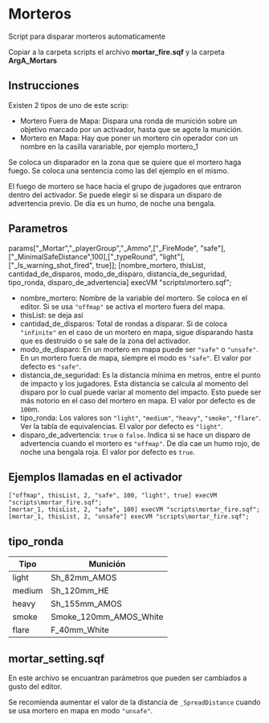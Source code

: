 # Morteros

Script para disparar morteros automaticamente

Copiar a la carpeta scripts el archivo **mortar_fire.sqf** y la carpeta **ArgA_Mortars**

## Instrucciones

Existen 2 tipos de uno de este scrip:
* Mortero Fuera de Mapa: Dispara una ronda de munición sobre un objetivo marcado por un activador, hasta que se agote la munición.
* Mortero en Mapa: Hay que poner un mortero cin operador con un nombre en la casilla varariable, por ejemplo mortero_1

Se coloca un disparador en la zona que se quiere que el mortero haga fuego. Se coloca una sentencia como las del ejemplo en el mismo.

El fuego de mortero se hace hacia el grupo de jugadores que entraron dentro del activador. Se puede elegir si se dispara un disparo de advertencia previo. De día es un humo, de noche una bengala.

## Parametros
params["_Mortar","_playerGroup","_Ammo",["_FireMode", "safe"],["_MinimalSafeDistance",100],["_typeRound", "light"],["_Is_warning_shot_fired", true]];
[nombre_mortero, thisList, cantidad_de_disparos, modo_de_disparo, distancia_de_seguridad, tipo_ronda, disparo_de_advertencia] execVM "scripts\mortero.sqf";

* nombre_mortero: Nombre de la variable del mortero. Se coloca en el editor. Si se usa `"offmap"` se activa el mortero fuera del mapa.
* thisList: se deja así
* cantidad_de_disparos: Total de rondas a disparar. Si de coloca `"infinite"` en el caso de un mortero en mapa, sigue disparando hasta que es destruido o se sale de la zona del activador.
* modo_de_disparo: En un mortero en mapa puede ser `"safe"` o `"unsafe"`. En un mortero fuera de mapa, siempre el modo es `"safe"`. El valor por defecto es `"safe"`.
* distancia_de_seguridad: Es la distancia mínima en metros, entre el punto de impacto y los jugadores. Esta distancia se calcula al momento del disparo por lo cual puede variar al momento del impacto. Esto puede ser más notorio en el caso del mortero en mapa. El valor por defecto es de `100`m.
* tipo_ronda: Los valores son `"light"`, `"medium"`, `"heavy"`, `"smoke"`, `"flare"`. Ver la tabla de equivalencias. El valor por defecto es `"light"`.
* disparo_de_advertencia: `true` o `false`. Indica si se hace un disparo de advertencia cuando el mortero es `"offmap"`. De día cae un humo rojo, de noche una bengala roja.  El valor por defecto es `true`.

## Ejemplos llamadas en el activador
    
    ["offmap", thisList, 2, "safe", 100, "light", true] execVM "scripts\mortar_fire.sqf";
    [mortar_1, thisList, 2, "safe", 100] execVM "scripts\mortar_fire.sqf";
    [mortar_1, thisList, 2, "unsafe"] execVM "scripts\mortar_fire.sqf";


## tipo_ronda

Tipo | Munición
--- | ---
light | Sh_82mm_AMOS
medium | Sh_120mm_HE
heavy | Sh_155mm_AMOS
smoke | Smoke_120mm_AMOS_White
flare | F_40mm_White

## mortar_setting.sqf

En este archivo se encuantran parámetros que pueden ser cambiados a gusto del editor.

Se recomienda aumentar el valor de la distancia de `_SpreadDistance` cuando se usa mortero en mapa en modo `"unsafe"`.
